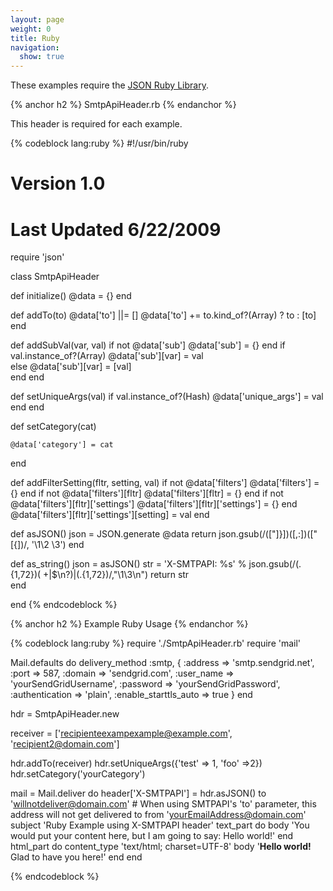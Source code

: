 ```yaml
---
layout: page
weight: 0
title: Ruby
navigation:
  show: true
---
```


These examples require the [JSON Ruby Library](http://www.ruby-doc.org/stdlib-2.0.0/libdoc/json/rdoc/JSON.html).

{% anchor h2 %}
SmtpApiHeader.rb
{% endanchor %}

This header is required for each example.

{% codeblock lang:ruby %}
#!/usr/bin/ruby
# Version 1.0
# Last Updated 6/22/2009
require 'json'

class SmtpApiHeader

  def initialize()
    @data = {}
  end  

  def addTo(to)
    @data['to'] ||= []
    @data['to'] += to.kind_of?(Array) ? to : [to]
  end

  def addSubVal(var, val)
    if not @data['sub']
      @data['sub'] = {}
    end
    if val.instance_of?(Array)
      @data['sub'][var] = val  
    else
      @data['sub'][var] = [val]    
    end
  end

  def setUniqueArgs(val)
    if val.instance_of?(Hash)
      @data['unique_args'] = val
    end
  end

  def setCategory(cat)

    @data['category'] = cat
  end

  def addFilterSetting(fltr, setting, val)
    if not @data['filters']
      @data['filters'] = {}
    end
    if not @data['filters'][fltr]
      @data['filters'][fltr] = {}
    end
    if not @data['filters'][fltr]['settings']
      @data['filters'][fltr]['settings'] = {}
    end
    @data['filters'][fltr]['settings'][setting] = val
  end

  def asJSON()
    json = JSON.generate @data
    return json.gsub(/(["\]}])([,:])(["\[{])/, '\\1\\2 \\3')
  end

  def as_string()
    json  = asJSON()
    str = 'X-SMTPAPI: %s' % json.gsub(/(.{1,72})( +|$\n?)|(.{1,72})/,"\\1\\3\n")
    return str    
  end

end
{% endcodeblock %}


{% anchor h2 %}
Example Ruby Usage
{% endanchor %}

{% codeblock lang:ruby %}
require './SmtpApiHeader.rb'
require 'mail'

Mail.defaults do
  delivery_method :smtp, { :address   => 'smtp.sendgrid.net',
                           :port      => 587,
                           :domain    => 'sendgrid.com',
                           :user_name => 'yourSendGridUsername',
                           :password  => 'yourSendGridPassword',
                           :authentication => 'plain',
                           :enable_starttls_auto => true }
end

hdr = SmtpApiHeader.new

receiver = ['recipienteexampexample@example.com', 'recipient2@domain.com']

hdr.addTo(receiver)
hdr.setUniqueArgs({'test' => 1, 'foo' =>2})
hdr.setCategory('yourCategory')

mail = Mail.deliver do
  header['X-SMTPAPI'] =  hdr.asJSON()
  to 'willnotdeliver@domain.com' # When using SMTPAPI's 'to' parameter, this address will not get delivered to
  from 'yourEmailAddress@domain.com'
  subject 'Ruby Example using X-SMTPAPI header'
  text_part do
    body 'You would put your content here, but I am going to say: Hello world!'
  end
  html_part do
    content_type 'text/html; charset=UTF-8'
    body '<b>Hello world!</b><br>Glad to have you here!'
  end
end

{% endcodeblock %}
